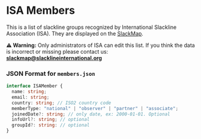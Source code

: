 # ISA Members

This is a list of slackline groups recognized by International Slackline Association (ISA). They are displayed on the [SlackMap](https://slackmap.com/communities).

**⚠️ Warning:** Only administrators of ISA can edit this list. If you think the data is incorrect or missing please contact us: **slackmap@slacklineinternational.org**

### JSON Format for `members.json`

```ts
interface ISAMember {
  name: string;
  email: string;
  country: string; // ISO2 country code
  memberType: "national" | "observer" | "partner" | "associate";
  joinedDate?: string; // only date, ex: 2000-01-01. Optional
  infoUrl?: string; // optional
  groupId?: string: // optional
}
```
